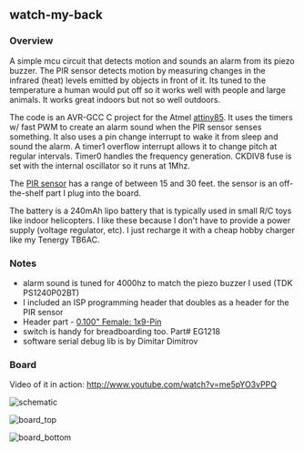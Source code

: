 watch-my-back 
-------------


### Overview

A simple mcu circuit that detects motion and sounds an alarm from its piezo buzzer. The PIR sensor detects 
motion by measuring changes in the infrared (heat) levels emitted by objects in front of it. Its tuned to
the temperature a human would put off so it works well with people and large animals. It works great indoors
but not so well outdoors.

The code is an AVR-GCC C project for the Atmel [attiny85](http://www.atmel.com/devices/attiny85.aspx).
It uses the timers w/ fast PWM to create an alarm sound when the PIR sensor senses something. It also uses
a pin change interrupt to wake it from sleep and sound the alarm. A timer1 overflow interrupt allows it to 
change pitch at regular intervals. Timer0 handles the frequency generation. CKDIV8 fuse is set with the 
internal oscillator so it runs at 1Mhz.

The [PIR sensor](http://www.parallax.com/tabid/768/ProductID/83/Default.aspx) has a range of between 15 and 30 feet. 
the sensor is an off-the-shelf part I plug into the board.

The battery is a 240mAh lipo battery that is typically used in small R/C toys like indoor helicopters. I like these
because I don't have to provide a power supply (voltage regulator, etc). I just recharge it with a cheap hobby charger
like my Tenergy TB6AC.

### Notes
- alarm sound is tuned for 4000hz to match the piezo buzzer I used (TDK PS1240P02BT)
- I included an ISP programming header that doubles as a header for the PIR sensor
- Header part - [0.100" Female: 1x9-Pin](http://www.pololu.com/catalog/product/1019/pictures)
- switch is handy for breadboarding too. Part# EG1218
- software serial debug lib is by Dimitar Dimitrov

### Board
Video of it in action:
http://www.youtube.com/watch?v=me5pYO3vPPQ

![schematic](https://raw.github.com/tacowars/watch-my-back/master/docs/schematic.png "Schematic")

![board_top](https://raw.github.com/tacowars/watch-my-back/master/docs/DSC_0119.jpg "Top")

![board_bottom](https://raw.github.com/tacowars/watch-my-back/master/docs/DSC_0120.jpg "Bottom")